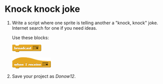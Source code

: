 # Knock knock joke

1. Write a script where one sprite is telling another a "knock, knock" joke. Internet search for one if you need ideas.

    Use these blocks:

    ![Broadcast](images/broadcast.png)

    ![when I receive](images/when_i_receive.png)

2. Save your project as _Donow12_.
